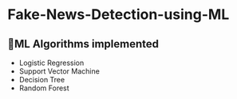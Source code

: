 # Fake-News-Detection-using-ML
## 📌ML Algorithms implemented
- Logistic Regression
- Support Vector Machine
- Decision Tree
- Random Forest

